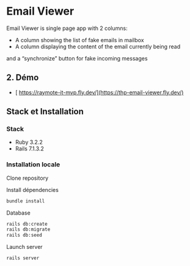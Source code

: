 # Email Viewer

Email Viewer is single page app with 2 columns:

- A column showing the list of fake emails in mailbox
- A column displaying the content of the email currently being read
  
and a “synchronize” button for fake incoming messages

## 2. Démo 
- [ https://raymote-it-mvp.fly.dev/](https://thp-email-viewer.fly.dev/)

## Stack et Installation
### Stack
- Ruby 3.2.2
- Rails 7.1.3.2
### Installation locale
Clone repository

Install dépendencies

```bash
bundle install
```

Database

```bash
rails db:create
rails db:migrate
rails db:seed
```

Launch server

```bash
rails server
```

